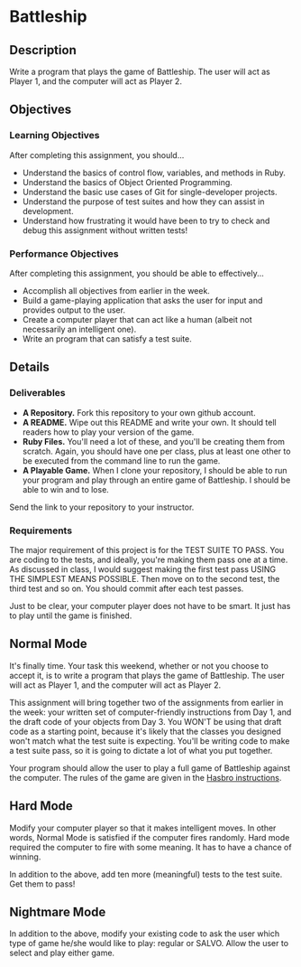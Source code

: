 # Battleship

## Description

Write a program that plays the game of Battleship.  The user will act as Player 1, and the computer will act as Player 2.

## Objectives

### Learning Objectives

After completing this assignment, you should...

* Understand the basics of control flow, variables, and methods in Ruby.
* Understand the basics of Object Oriented Programming.
* Understand the basic use cases of Git for single-developer projects.
* Understand the purpose of test suites and how they can assist in development.
* Understand how frustrating it would have been to try to check and debug this assignment without written tests!

### Performance Objectives

After completing this assignment, you should be able to effectively...

* Accomplish all objectives from earlier in the week.
* Build a game-playing application that asks the user for input and provides output to the user.
* Create a computer player that can act like a human (albeit not necessarily an intelligent one).
* Write an program that can satisfy a test suite.

## Details

### Deliverables

* **A Repository.** Fork this repository to your own github account.
* **A README.** Wipe out this README and write your own.  It should tell readers how to play your version of the game.
* **Ruby Files.** You'll need a lot of these, and you'll be creating them from scratch.  Again, you should have one per class, plus at least one other to be executed from the command line to run the game.
* **A Playable Game.** When I clone your repository, I should be able to run your program and play through an entire game of Battleship.  I should be able to win and to lose.

Send the link to your repository to your instructor.

### Requirements

The major requirement of this project is for the TEST SUITE TO PASS.  You are coding to the tests, and ideally, you're making them pass one at a time.  As discussed in class, I would suggest making the first test pass USING THE SIMPLEST MEANS POSSIBLE.  Then move on to the second test, the third test and so on.  You should commit after each test passes.

Just to be clear, your computer player does not have to be smart.  It just has to play until the game is finished.

## Normal Mode

It's finally time.  Your task this weekend, whether or not you choose to accept it, is to write a program that plays the game of Battleship.  The user will act as Player 1, and the computer will act as Player 2.

This assignment will bring together two of the assignments from earlier in the week: your written set of computer-friendly instructions from Day 1, and the draft code of your objects from Day 3.  You WON'T be using that draft code as a starting point, because it's likely that the classes you designed won't match what the test suite is expecting.  You'll be writing code to make a test suite pass, so it is going to dictate a lot of what you put together.

Your program should allow the user to play a full game of Battleship against the computer.  The rules of the game are given in the [Hasbro instructions](http://www.hasbro.com/common/instruct/battleship.pdf).

## Hard Mode

Modify your computer player so that it makes intelligent moves.  In other words, Normal Mode is satisfied if the computer fires randomly.  Hard mode required the computer to fire with some meaning.  It has to have a chance of winning.

In addition to the above, add ten more (meaningful) tests to the test suite.  Get them to pass!

## Nightmare Mode

In addition to the above, modify your existing code to ask the user which type of game he/she would like to play: regular or SALVO.  Allow the user to select and play either game.
